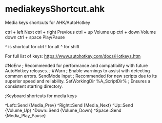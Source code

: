 # mediakeysShortcut.ahk
Media keys shortcuts for AHK/AutoHotkey

ctrl + left   Next
ctrl + right  Previous
ctrl + up     Volume up
ctrl + down   Volume down
ctrl + space  Play/Pause

^ is shortcut for ctrl
! for alt
^ for shift

For full list of keys: https://www.autohotkey.com/docs/Hotkeys.htm

#NoEnv  ; Recommended for performance and compatibility with future AutoHotkey releases.
; #Warn  ; Enable warnings to assist with detecting common errors.
SendMode Input  ; Recommended for new scripts due to its superior speed and reliability.
SetWorkingDir %A_ScriptDir%  ; Ensures a consistent starting directory.

;Keyboard shortcuts for media keys

^Left::Send	{Media_Prev}
^Right::Send	{Media_Next}
^Up::Send	{Volume_Up}
^Down::Send	{Volume_Down}
^Space::Send	{Media_Play_Pause}
